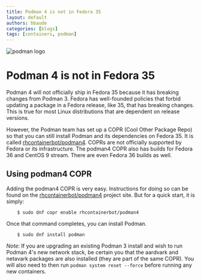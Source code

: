 ```yaml
---
title: Podman 4 is not in Fedora 35
layout: default
authors: bbaude
categories: [blogs]
tags: [containers, podman]
---
```



![podman logo](https://podman.io/images/podman.svg)

# Podman 4 is not in Fedora 35

Podman 4 will not officially ship in Fedora 35 because it has breaking changes from Podman 3.  Fedora has well-founded
policies that forbid updating a package in a Fedora release, like 35, that has breaking changes.  This is true for
most Linux distributions that are dependent on release versions.

<!--readmore-->

However, the Podman team has set up a COPR (Cool Other Package Repo) so that you can still install Podman and its
dependencies on Fedora 35.  It is called [rhcontainerbot/podman4](https://copr.fedorainfracloud.org/coprs/rhcontainerbot/podman4/).
COPRs are not officially supported by Fedora or its infrastructure.  The podman4 COPR also has builds for
Fedora 36 and CentOS 9 stream. There are even Fedora 36 builds as well.

## Using podman4 COPR

Adding the podman4 COPR is very easy.  Instructions for doing so can be found on the
[rhcontainerbot/podman4](https://copr.fedorainfracloud.org/coprs/rhcontainerbot/podman4/) project site.  But for
a quick start, it is simply:

```
    $ sudo dnf copr enable rhcontainerbot/podman4
```

Once that command completes, you can install Podman.

```
    $ sudo dnf install podman
```

*Note*: If you are upgrading an existing Podman 3 install and wish to run Podman 4's new network stack, be certain
you that the aardvark and netavark packages are also installed (they are part of the same COPR).  You will also
need to then run `podman system reset --force` before running any new containers.

